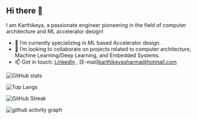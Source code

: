 ## Hi there 👋
I am Karthikeya, a passionate engineer pioneering in the field of computer architecture and ML accelerator design!
- 🌱 I’m currently specializing in ML based Accelerator design.
- 👯 I’m looking to collaborate on projects related to computer architecture, Machine Learning/Deep Learning, and Embedded Systems.
 - 📫 Get in touch: [LinkedIn](https://www.linkedin.com/in/karthikeya-sharma-5225671b0/) , [E-mail]<karthikeyasharma@hotmail.com>

![GitHub stats](https://github-readme-stats.vercel.app/api?username=kishankrs&count_private=true&show_icons=true&theme=highcontrast)


![Top Langs](https://github-readme-stats.vercel.app/api/top-langs/?username=kishankrs&layout=compact&theme=highcontrast)


![GitHub Streak](https://github-readme-streak-stats.herokuapp.com/?user=kishankrs&theme=highcontrast)


![github activity graph](https://activity-graph.herokuapp.com/graph?username=kishankrs&theme=react-dark)

<!--
**KarthikeyaSharma16/KarthikeyaSharma16** is a ✨ _special_ ✨ repository because its `README.md` (this file) appears on your GitHub profile.
